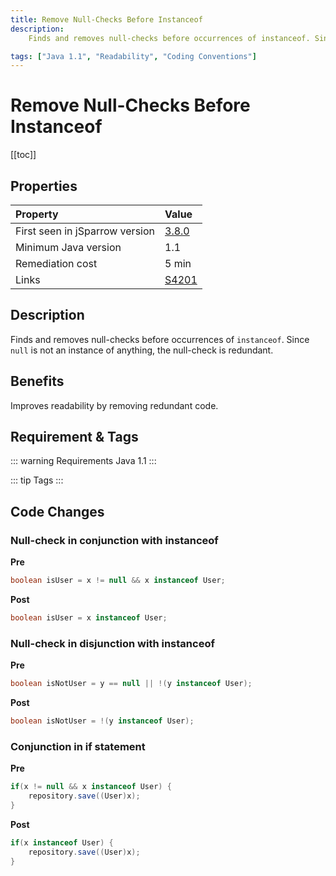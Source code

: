 ```yaml
---
title: Remove Null-Checks Before Instanceof
description:
    Finds and removes null-checks before occurrences of instanceof. Since null is not an instance of anything, the null-check is redundant.

tags: ["Java 1.1", "Readability", "Coding Conventions"]
---
```


# Remove Null-Checks Before Instanceof

[[toc]]

## Properties

| Property                        | Value |
|:------------------------------- |:----- |
| First seen in jSparrow version  | [3.8.0](/eclipse/release-notes.html#_3-8-0) |
| Minimum Java version            | 1.1   |
| Remediation cost                | 5 min |
| Links                           | [S4201](https://sonarcloud.io/organizations/default/rules?open=squid%3AS4201&rule_key=squid%3AS4201) |

## Description

Finds and removes null-checks before occurrences of `instanceof`. Since `null` is not an instance of anything, the null-check is redundant.

## Benefits

Improves readability by removing redundant code.

## Requirement & Tags

::: warning Requirements
Java 1.1
:::

::: tip Tags
<TagLinks />
:::

## Code Changes

### Null-check in conjunction with instanceof
__Pre__
```java
boolean isUser = x != null && x instanceof User;
```

__Post__
```java
boolean isUser = x instanceof User;
```

### Null-check in disjunction with instanceof
__Pre__
```java
boolean isNotUser = y == null || !(y instanceof User);
```

__Post__
```java
boolean isNotUser = !(y instanceof User);
```

### Conjunction in if statement 

__Pre__
```java
if(x != null && x instanceof User) {
    repository.save((User)x);
}
```

__Post__
```java
if(x instanceof User) {
    repository.save((User)x);
}
```



